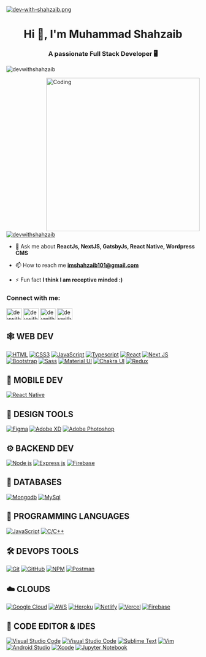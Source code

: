 [![dev-with-shahzaib.png](https://i.ibb.co/9rj367M/dev-with-shahzaib-2.png)](https://fb.com/devwithshahzaib)

<h1 align="center">Hi 👋, I'm Muhammad Shahzaib</h1>
<h3 align="center">A passionate Full Stack Developer 🖥</h3>

<p align="left"> <img src="https://komarev.com/ghpvc/?username=devwithshahzaib&label=Profile%20views&color=0e75b6&style=flat" alt="devwithshahzaib" /> </p>

<img align="right" alt="Coding" width="400" src="https://encrypted-tbn0.gstatic.com/images?q=tbn:ANd9GcRWmKq2v8l9sp9i4RY9WZ6mppDL9voBxH_sl1cZGmm7TkenwkybRT-nnxRApKBk-2CS0eY&usqp=CAU"/>
<p align="left"> <a href="https://twitter.com/devwithshahzaib" target="blank"><img src="https://img.shields.io/twitter/follow/devwithshahzaib?logo=twitter&style=for-the-badge" alt="devwithshahzaib" /></a> </p>

- 💬 Ask me about **ReactJs, NextJS, GatsbyJs, React Native, Wordpress CMS**

- 📫 How to reach me **imshahzaib101@gmail.com**

- ⚡ Fun fact **I think I am receptive minded :)**

<h3 align="left">Connect with me:</h3>
<p align="left">
<a href="https://twitter.com/devwithshahzaib" target="blank"><img align="center" src="https://raw.githubusercontent.com/rahuldkjain/github-profile-readme-generator/master/src/images/icons/Social/twitter.svg" alt="devwithshahzaib" height="30" width="40" /></a>
<a href="https://linkedin.com/in/devwithshahzaib" target="blank"><img align="center" src="https://raw.githubusercontent.com/rahuldkjain/github-profile-readme-generator/master/src/images/icons/Social/linked-in-alt.svg" alt="devwithshahzaib" height="30" width="40" /></a>
<a href="https://fb.com/devwithshahzaib" target="blank"><img align="center" src="https://raw.githubusercontent.com/rahuldkjain/github-profile-readme-generator/master/src/images/icons/Social/facebook.svg" alt="devwithshahzaib" height="30" width="40" /></a>
<a href="https://instagram.com/devwithshahzaib" target="blank"><img align="center" src="https://raw.githubusercontent.com/rahuldkjain/github-profile-readme-generator/master/src/images/icons/Social/instagram.svg" alt="devwithshahzaib" height="30" width="40" /></a>
</p>

## 🕸️ **WEB DEV**

[![HTML](https://img.shields.io/badge/HTML5-E34F26?style=for-the-badge&logo=html5&logoColor=white "HTML")][repo]
[![CSS3](https://img.shields.io/badge/CSS3-1572B6?style=for-the-badge&logo=css3&logoColor=white "CSS")][repo]
[![JavaScript](https://img.shields.io/badge/JavaScript-F7DF1E?style=for-the-badge&logo=javascript&logoColor=black "JavaScript")][repo]
[![Typescript](https://img.shields.io/badge/TypeScript-007ACC?style=for-the-badge&logo=typescript&logoColor=white "Typescript")][repo]
[![React](https://img.shields.io/badge/React-20232A?style=for-the-badge&logo=react&logoColor=61DAFB "React")][repo]
[![Next JS](https://img.shields.io/badge/Next-black?style=for-the-badge&logo=next.js&logoColor=white "Next.js")][repo]
[![Bootstrap](https://img.shields.io/badge/Bootstrap-563D7C?style=for-the-badge&logo=bootstrap&logoColor=white "Bootstrap")][repo]
[![Sass](https://img.shields.io/badge/Sass-CC6699?style=for-the-badge&logo=sass&logoColor=white "SASS")][repo]
[![Material UI](https://img.shields.io/badge/Material--UI-%230081CB.svg?style=for-the-badge&logo=mui&logoColor=white "Material UI")][repo]
[![Chakra UI](https://img.shields.io/badge/Chakra%20UI-319795?style=for-the-badge&logo=chakra-ui&logoColor=white "Chakra UI")][repo]
[![Redux](https://img.shields.io/badge/Redux-764ABC?style=for-the-badge&logo=redux&logoColor=white "Redux")][repo]




## 📱 **MOBILE DEV**

[![React Native](https://img.shields.io/badge/React_Native-20232A?style=for-the-badge&logo=react&logoColor=61DAFB "React Native")][repo]

## 🍧 **DESIGN TOOLS**

[![Figma](https://img.shields.io/badge/figma-%23F24E1E.svg?style=for-the-badge&logo=figma&logoColor=white "Figma")][repo]
[![Adobe XD](https://img.shields.io/badge/Adobe%20XD-470137?style=for-the-badge&logo=Adobe%20XD&logoColor=#FF61F6 "XD")][repo]
[![Adobe Photoshop](https://img.shields.io/badge/adobe%20photoshop-%2331A8FF.svg?style=for-the-badge&logo=adobe%20photoshop&logoColor=white)][repo]

## ⚙️ **BACKEND DEV**

[![Node js](https://img.shields.io/badge/Node.js-43853D?style=for-the-badge&logo=node.js&logoColor=white "Nodejs")][repo]
[![Express js](https://img.shields.io/badge/Express.js-404D59?style=for-the-badge "Express js")][repo]
[![Firebase](https://img.shields.io/badge/firebase-%23039BE5.svg?style=for-the-badge&logo=firebase "Firebase")][repo]


<!-- [![Go](https://img.shields.io/badge/go-%2300ADD8.svg?style=for-the-badge&logo=go&logoColor=white "GO Lang")][repo] -->

## 📅 **DATABASES**

[![Mongodb](https://img.shields.io/badge/MongoDB-4EA94B?style=for-the-badge&logo=mongodb&logoColor=white "Mongodb")][repo]
[![MySql](https://img.shields.io/badge/MySQL-00000F?style=for-the-badge&logo=mysql&logoColor=white "MySql")][repo]


## 🎯 **PROGRAMMING LANGUAGES**

[![JavaScript](https://img.shields.io/badge/JavaScript-F7DF1E?style=for-the-badge&logo=javascript&logoColor=black "JavaScript")][repo]
[![C/C++](https://img.shields.io/badge/C%2FC%2B%2B-00599C?style=for-the-badge&logo=c%2B%2B&logoColor=white "C/C++")][repo]


## 🛠️ **DEVOPS TOOLS**

[![Git](https://img.shields.io/badge/git-%23F05033.svg?style=for-the-badge&logo=git&logoColor=white "Git")][repo]
[![GitHub](https://img.shields.io/badge/github-%23121011.svg?style=for-the-badge&logo=github&logoColor=white "GitHub")][repo]
[![NPM](https://img.shields.io/badge/NPM-%23000000.svg?style=for-the-badge&logo=npm&logoColor=white "Npm")][repo]
[![Postman](https://img.shields.io/badge/Postman-FF6C37?style=for-the-badge&logo=postman&logoColor=white "Postman")][repo]


## ☁️ **CLOUDS**

[![Google Cloud](https://img.shields.io/badge/GoogleCloud-%234285F4.svg?style=for-the-badge&logo=google-cloud&logoColor=white "Google Cloud")][repo]
[![AWS](https://img.shields.io/badge/Amazon-_AWS-FF9900?style=for-the-badge&logo=amazon-aws&logoColor=white "AWS")][repo]
[![Heroku](https://img.shields.io/badge/heroku-%23430098.svg?style=for-the-badge&logo=heroku&logoColor=white "Heroku")][repo]
[![Netlify](https://img.shields.io/badge/netlify-%23000000.svg?style=for-the-badge&logo=netlify&logoColor=#00C7B7 "Netlify")][repo]
[![Vercel](https://img.shields.io/badge/vercel-%23000000.svg?style=for-the-badge&logo=vercel&logoColor=white "Vercel")][repo]
[![Firebase](https://img.shields.io/badge/firebase-%23039BE5.svg?style=for-the-badge&logo=firebase "Firebase")][repo]

## 📄 **CODE EDITOR & IDES**

[![Visual Studio Code](https://img.shields.io/badge/VS%20Code-0078d7.svg?style=for-the-badge&logo=visual-studio-code&logoColor=white "Visual Studio Code")][repo]
[![Visual Studio Code](https://img.shields.io/badge/VS%20Code%20Insider-24bfa5.svg?style=for-the-badge&logo=visual-studio-code&logoColor=white "Visual Studio Code")][repo]
[![Sublime Text](https://img.shields.io/badge/sublime_text-%23575757.svg?style=for-the-badge&logo=sublime-text&logoColor=important "Sublime Text")][repo]
[![Vim](https://img.shields.io/badge/VIM-%2311AB00.svg?style=for-the-badge&logo=vim&logoColor=white)][repo]
[![Android Studio](https://img.shields.io/badge/Android%20Studio-3DDC84.svg?style=for-the-badge&logo=android-studio&logoColor=white)][repo]
[![Xcode](https://img.shields.io/badge/Xcode-147EFB?style=for-the-badge&logo=xcode&logoColor=white "Xcode")][repo]
[![Jupyter Notebook](https://img.shields.io/badge/jupyter-%23FA0F00.svg?style=for-the-badge&logo=jupyter&logoColor=white)][repo]

[repo]: https://github.com/devwithshahzaib?tab=repositories
